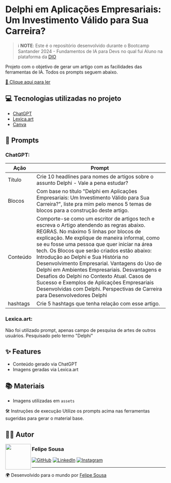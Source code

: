 # Delphi em Aplicações Empresariais: Um Investimento Válido para Sua Carreira?

> ℹ️ **NOTE**: Este é o repositório desenvolvido durante o Bootcamp Santander 2024 - Fundamentos de IA para Devs no qual fui Aluno na plataforma da [DIO](https://www.dio.me)

Projeto com o objetivo de gerar um artigo com as facilidades das ferramentas de IA. Todos os prompts seguem abaixo.

[📕 Clique aqui para ler](https://web.dio.me/articles/delphi-em-aplicacoes-empresariais-um-investimento-valido-para-sua-carreira?page=1&order=oldest)

## 💻 Tecnologias utilizadas no projeto

- [ChatGPT](https://chat.openai.com)
- [Lexica.art](https://lexica.art/)
- [Canva](https://www.canva.com/)

## 🧠 Prompts

### ChatGPT:

| Ação    | Prompt                                                                                      |
|---------|---------------------------------------------------------------------------------------------|
| Título  | Crie 10 headlines para nomes de artigos sobre o assunto Delphi - Vale a pena estudar? |
| Blocos  | Com base no título "Delphi em Aplicações Empresariais: Um Investimento Válido para Sua Carreira?", liste pra mim pelo menos 5 temas de blocos para a construção deste artigo. |
| Conteúdo  | Comporte-se como um escritor de artigos tech e escreva o Artigo atendendo as regras abaixo. REGRAS. No máximo 5 linhas por blocos de explicação. Me explique de maneira informal, como se eu fosse uma pessoa que quer iniciar na área tech. Os Blocos que serão criados estão abaixo: Introdução ao Delphi e Sua História no Desenvolvimento Empresarial. Vantagens do Uso de Delphi em Ambientes Empresariais. Desvantagens e Desafios do Delphi no Contexto Atual. Casos de Sucesso e Exemplos de Aplicações Empresariais Desenvolvidas com Delphi. Perspectivas de Carreira para Desenvolvedores Delphi |
| hashtags  | Crie 5 hashtags que tenha relação com esse artigo. |

### Lexica.art:
Nào foi utilizado prompt, apenas campo de pesquisa de artes de outros usuários.
Pesquisado pelo termo "Delphi"

## ✨ Features

- Conteúdo gerado via ChatGPT
- Imagens geradas via Lexica.art

## 📚 Materiais

- Imagens utilizadas em `assets`

🛠️ Instruções de execução
Utilize os prompts acima nas ferramentas sugeridas para gerar o material base.

## ‍👨‍💻 Autor

<img align="left" width="80" src="https://avatars.githubusercontent.com/u/26033941?v=4" style="max-width: 100%;">

### Felipe Sousa

[![GitHub](https://img.shields.io/badge/GitHub-%23121011.svg?&style=for-the-badge&logo=GitHub&logoColor=white)](https://github.com/felipeocs/)    [![LinkedIn](https://img.shields.io/badge/LinkedIn-%230077B5.svg?&style=for-the-badge&logo=LinkedIn&logoColor=white)](https://www.linkedin.com/in/felipeocsousa/)    [![Instagram](https://img.shields.io/badge/Instagram-%23E4405F.svg?&style=for-the-badge&logo=Instagram&logoColor=white)](https://www.instagram.com/eu.felipesousa/)

---

🌍 Desenvolvido para o mundo por [Felipe Sousa](https://github.com/felipeocs)
